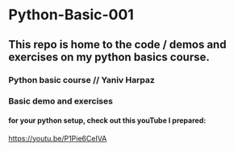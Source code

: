 # Python-Basic-001

This repo is home to the code / demos and exercises on my python basics course.
---
### Python basic course // Yaniv Harpaz
### Basic demo and exercises


#### for your python setup, check out this youTube I prepared: 
https://youtu.be/P1Pie6CeIVA



